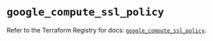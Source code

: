 # `google_compute_ssl_policy`

Refer to the Terraform Registry for docs: [`google_compute_ssl_policy`](https://registry.terraform.io/providers/hashicorp/google/6.18.0/docs/resources/compute_ssl_policy).
